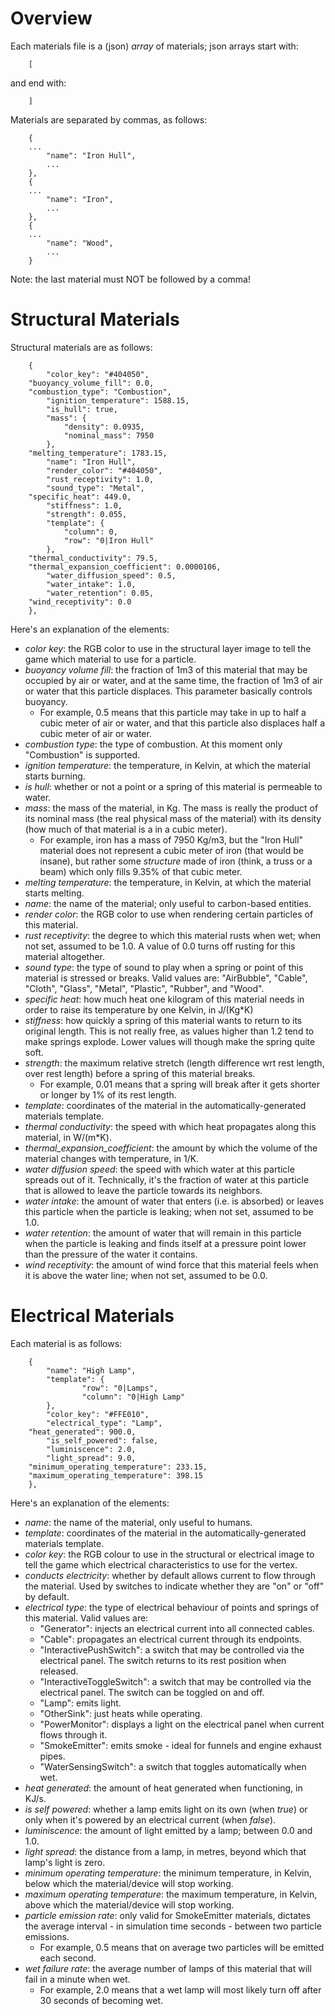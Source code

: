# Overview
Each materials file is a (json) *array* of materials; json arrays start with:
```
    [
```
and end with:
```
    ]
```
Materials are separated by commas, as follows:
```
    {
	...
        "name": "Iron Hull",
        ...
    },
    {
	...
        "name": "Iron",
        ...
    },
    {
	...
        "name": "Wood",
        ...
    }
```

Note: the last material must NOT be followed by a comma!

# Structural Materials

Structural materials are as follows:
```
    {	
        "color_key": "#404050",
	"buoyancy_volume_fill": 0.0,
	"combustion_type": "Combustion", 
        "ignition_temperature": 1588.15, 
        "is_hull": true, 
        "mass": {
            "density": 0.0935, 
            "nominal_mass": 7950
        }, 
	"melting_temperature": 1783.15, 
        "name": "Iron Hull", 
        "render_color": "#404050", 
        "rust_receptivity": 1.0, 
        "sound_type": "Metal", 
	"specific_heat": 449.0, 
        "stiffness": 1.0, 
        "strength": 0.055, 
        "template": {
            "column": 0, 
            "row": "0|Iron Hull"
        }, 
	"thermal_conductivity": 79.5,
	"thermal_expansion_coefficient": 0.0000106,
        "water_diffusion_speed": 0.5, 
        "water_intake": 1.0, 
        "water_retention": 0.05,         
	"wind_receptivity": 0.0
    }, 
```

Here's an explanation of the elements:

- _color key_: the RGB color to use in the structural layer image to tell the game which material to use for a particle.
- _buoyancy volume fill_: the fraction of 1m3 of this material that may be occupied by air or water, and at the same time, the fraction of 1m3 of air or water that this particle displaces. This parameter basically controls buoyancy.
   - For example, 0.5 means that this particle may take in up to half a cubic meter of air or water, and that this particle also displaces half a cubic meter of air or water.
- _combustion type_: the type of combustion. At this moment only "Combustion" is supported.
- _ignition temperature_: the temperature, in Kelvin, at which the material starts burning.
- _is hull_: whether or not a point or a spring of this material is permeable to water.
- _mass_: the mass of the material, in Kg. The mass is really the product of its nominal mass (the real physical mass of the material) with its density (how much of that material is a in a cubic meter). 
   - For example, iron has a mass of 7950 Kg/m3, but the "Iron Hull" material does not represent a cubic meter of iron (that would be insane), but rather some *structure* made of iron (think, a truss or a beam) which only fills 9.35% of that cubic meter.
- _melting temperature_: the temperature, in Kelvin, at which the material starts melting.
- _name_: the name of the material; only useful to carbon-based entities.
- _render color_: the RGB color to use when rendering certain particles of this material.
- _rust receptivity_: the degree to which this material rusts when wet; when not set, assumed to be 1.0. A value of 0.0 turns off rusting for this material altogether.
- _sound type_: the type of sound to play when a spring or point of this material is stressed or breaks. Valid values are: "AirBubble", "Cable", "Cloth", "Glass", "Metal", "Plastic", "Rubber", and "Wood".
- _specific heat_: how much heat one kilogram of this material needs in order to raise its temperature by one Kelvin, in J/(Kg*K)
- _stiffness_: how quickly a spring of this material wants to return to its original length. This is not really free, as values higher than 1.2 tend to make springs explode. Lower values will though make the spring quite soft.
- _strength_: the maximum relative stretch (length difference wrt rest length, over rest length) before a spring of this material breaks. 
   - For example, 0.01 means that a spring will break after it gets shorter or longer by 1% of its rest length.
- _template_: coordinates of the material in the automatically-generated materials template.
- _thermal conductivity_: the speed with which heat propagates along this material, in W/(m*K).
- _thermal_expansion_coefficient_: the amount by which the volume of the material changes with temperature, in 1/K.
- _water diffusion speed_: the speed with which water at this particle spreads out of it. Technically, it's the fraction of water at this particle that is allowed to leave the particle towards its neighbors.
- _water intake_: the amount of water that enters (i.e. is absorbed) or leaves this particle when the particle is leaking; when not set, assumed to be 1.0.
- _water retention_: the amount of water that will remain in this particle when the particle is leaking and finds itself at a pressure point lower than the pressure of the water it contains.
- _wind receptivity_: the amount of wind force that this material feels when it is above the water line; when not set, assumed to be 0.0.

# Electrical Materials

Each material is as follows:
``` 
    {
        "name": "High Lamp",	
        "template": {
                "row": "0|Lamps",
                "column": "0|High Lamp"
        },
        "color_key": "#FFE010",
        "electrical_type": "Lamp",
	"heat_generated": 900.0,
        "is_self_powered": false,
        "luminiscence": 2.0,
        "light_spread": 9.0,
	"minimum_operating_temperature": 233.15,
	"maximum_operating_temperature": 398.15
    },
``` 
Here's an explanation of the elements:

- _name_: the name of the material, only useful to humans.
- _template_: coordinates of the material in the automatically-generated materials template.
- _color key_: the RGB colour to use in the structural or electrical image to tell the game which electrical characteristics to use for the vertex.
- _conducts electricity_: whether by default allows current to flow through the material. Used by switches to indicate whether they are "on" or "off" by default.
- _electrical type_: the type of electrical behaviour of points and springs of this material. Valid values are:
   - "Generator": injects an electrical current into all connected cables.
   - "Cable": propagates an electrical current through its endpoints.
   - "InteractivePushSwitch": a switch that may be controlled via the electrical panel. The switch returns to its rest position when released.
   - "InteractiveToggleSwitch": a switch that may be controlled via the electrical panel. The switch can be toggled on and off.
   - "Lamp": emits light.
   - "OtherSink": just heats while operating.
   - "PowerMonitor": displays a light on the electrical panel when current flows through it.
   - "SmokeEmitter": emits smoke - ideal for funnels and engine exhaust pipes.
   - "WaterSensingSwitch": a switch that toggles automatically when wet.
- _heat generated_: the amount of heat generated when functioning, in KJ/s.
- _is self powered_: whether a lamp emits light on its own (when *true*) or only when it's powered by an electrical current (when *false*).
- _luminiscence_: the amount of light emitted by a lamp; between 0.0 and 1.0.
- _light spread_: the distance from a lamp, in metres, beyond which that lamp's light is zero.
- _minimum operating temperature_: the minimum temperature, in Kelvin, below which the material/device will stop working.
- _maximum operating temperature_: the maximum temperature, in Kelvin, above which the material/device will stop working.
- _particle emission rate_: only valid for SmokeEmitter materials, dictates the average interval - in simulation time seconds - between two particle emissions.
   - For example, 0.5 means that on average two particles will be emitted each second.
- _wet failure rate_: the average number of lamps of this material that will fail in a minute when wet.
   - For example, 2.0 means that a wet lamp will most likely turn off after 30 seconds of becoming wet.

